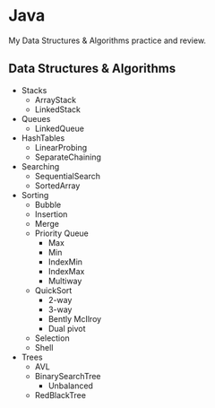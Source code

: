 # Java
My Data Structures &amp; Algorithms practice and review.  
   ## Data Structures & Algorithms
   - Stacks
   		- ArrayStack
		- LinkedStack
   - Queues
   		- LinkedQueue
   - HashTables
   		- LinearProbing
		- SeparateChaining
   - Searching
   		- SequentialSearch
		- SortedArray
   - Sorting
		- Bubble
   		- Insertion
		- Merge
		- Priority Queue
			- Max
			- Min
			- IndexMin
			- IndexMax
			- Multiway
		- QuickSort
			- 2-way
			- 3-way
			- Bently McIlroy
			- Dual pivot
		- Selection
		- Shell
   - Trees
		- AVL
		- BinarySearchTree
			- Unbalanced
		- RedBlackTree
